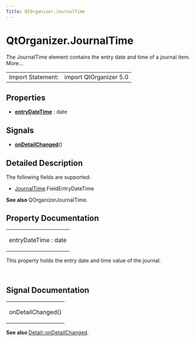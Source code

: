 ```yaml
---
Title: QtOrganizer.JournalTime
---
```


# QtOrganizer.JournalTime

<span class="subtitle"></span>
<!-- $$$JournalTime-brief -->
<p>The JournalTime element contains the entry date and time of a journal item. More...</p>
<!-- @@@JournalTime -->
<table class="alignedsummary">
<tr><td class="memItemLeft rightAlign topAlign"> Import Statement:</td><td class="memItemRight bottomAlign"> import QtOrganizer 5.0</td></tr></table><ul>
</ul>
<h2 id="properties">Properties</h2>
<ul>
<li class="fn"><b><b><a href="#entryDateTime-prop">entryDateTime</a></b></b> : date</li>
</ul>
<h2 id="signals">Signals</h2>
<ul>
<li class="fn"><b><b><a href="#onDetailChanged-signal">onDetailChanged</a></b></b>()</li>
</ul>
<!-- $$$JournalTime-description -->
<h2 id="details">Detailed Description</h2>
</p>
<p>The following fields are supported:</p>
<ul>
<li><a href="index.html">JournalTime</a>.FieldEntryDateTime</li>
</ul>
<p><b>See also </b>QOrganizerJournalTime.</p>
<!-- @@@JournalTime -->
<h2>Property Documentation</h2>
<!-- $$$entryDateTime -->
<table class="qmlname"><tr valign="top" id="entryDateTime-prop"><td class="tblQmlPropNode"><p><span class="name">entryDateTime</span> : <span class="type">date</span></p></td></tr></table><p>This property holds the entry date and time value of the journal.</p>
<!-- @@@entryDateTime -->
<br/>
<h2>Signal Documentation</h2>
<!-- $$$onDetailChanged -->
<table class="qmlname"><tr valign="top" id="onDetailChanged-signal"><td class="tblQmlFuncNode"><p><span class="name">onDetailChanged</span>()</p></td></tr></table><p><b>See also </b><a href="QtOrganizer.Detail.md#onDetailChanged-signal">Detail::onDetailChanged</a>.</p>
<!-- @@@onDetailChanged -->
<br/>
